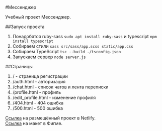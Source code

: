 #Мессенджер

Учебный проект Мессенджер.

##Запуск проекта
1. Понадобятся ruby-sass ```sudo apt install ruby-sass``` и typescript ```npm install typescript```
2. Собираем стили ```sass src/sass/app.scss static/app.css```
3. Собираем TypeScript ```tsc --build ./tsconfig.json```
4. Запускаем сервер ```node server.js```

##Страницы

1. / - страница регистрации
2. /auth.html - авторизация
3. /chat.html - список чатов и лента переписки
4. /profile.html - профиль
5. /edit_profile.html - изменение профиля
6. /404.html - 404 ошибка
7. /500.html - 500 ошибка

[Ссылка](https://peaceful-hodgkin-c33196.netlify.app/) на размещённый проект в Netlify.  
[Ссылка](https://www.figma.com/file/hObqNtfawSoaepH31ebwXC/Chat-Biryuza?node-id=0%3A1) на макет в Фигме.
